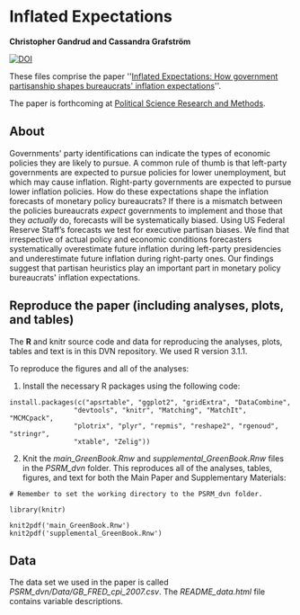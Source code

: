 # Inflated Expectations

**Christopher Gandrud and Cassandra Grafström**

[![DOI](https://zenodo.org/badge/5350/christophergandrud/GreenBook.png)](http://dx.doi.org/10.5281/zenodo.11320)

These files comprise the paper ''[Inflated Expectations:
How government
partisanship shapes bureaucrats' inflation
expectations](http://ssrn.com/abstract=2125283)''.

The paper is forthcoming at [Political Science
Research and Methods](http://journals.cambridge.org/action/displayJournal?jid=RAM).

## About

Governments' party identifications can indicate the types of economic
policies they are likely to pursue. A common rule of thumb is that
left-party governments are expected to pursue policies for lower
unemployment, but which may cause inflation. Right-party governments
are expected to pursue lower inflation policies. How do these
expectations shape the inflation forecasts of monetary policy
bureaucrats? If there is a mismatch between the policies bureaucrats
*expect* governments to implement and those that they *actually* do,
forecasts will be systematically biased. Using US Federal Reserve
Staff’s forecasts we test for executive partisan biases. We find that
irrespective of actual policy and economic conditions forecasters
systematically overestimate future inflation during left-party presidencies
and underestimate future inflation during right-party ones. Our findings
suggest that partisan heuristics play an important part in monetary
policy bureaucrats' inflation expectations.

## Reproduce the paper (including analyses, plots, and tables)

The **R** and knitr source code and data for reproducing the analyses, plots, tables
and text is in this DVN repository. We used R version 3.1.1.

To reproduce the figures and all of the analyses:

1. Install the necessary R packages using the following code:

```{S}
install.packages(c("apsrtable", "ggplot2", "gridExtra", "DataCombine",
                "devtools", "knitr", "Matching", "MatchIt", "MCMCpack",
                "plotrix", "plyr", "repmis", "reshape2", "rgenoud", "stringr",
                "xtable", "Zelig"))
```

2. Knit the *main_GreenBook.Rnw* and *supplemental_GreenBook.Rnw* files in the
*PSRM_dvn* folder. This reproduces all of the analyses, tables, figures, and
text for both the Main Paper and Supplementary Materials:

```{S}
# Remember to set the working directory to the PSRM_dvn folder.

library(knitr)

knit2pdf('main_GreenBook.Rnw')
knit2pdf('supplemental_GreenBook.Rnw')
```

## Data

The data set we used in the paper is called
*PSRM_dvn/Data/GB_FRED_cpi_2007.csv*. The *README_data.html* file contains
variable descriptions.
